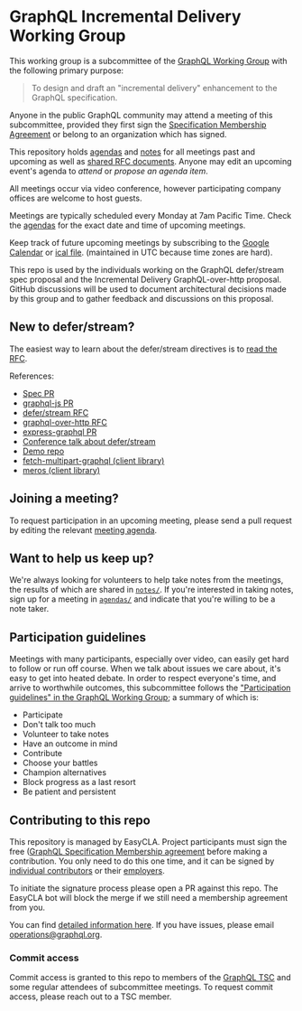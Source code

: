 # GraphQL Incremental Delivery Working Group

This working group is a subcommittee of the
[GraphQL Working Group](https://github.com/graphql/graphql-wg) with the
following primary purpose:

> To design and draft an "incremental delivery" enhancement to the GraphQL
> specification.

Anyone in the public GraphQL community may attend a meeting of this
subcommittee, provided they first sign the
[Specification Membership Agreement](https://github.com/graphql/graphql-wg/tree/main/membership)
or belong to an organization which has signed.

This repository holds [agendas](./agendas) and [notes](./notes) for all meetings
past and upcoming as well as [shared RFC documents](./rfcs). Anyone may edit an
upcoming event's agenda to _attend_ or _propose an agenda item_.

All meetings occur via video conference, however participating company offices
are welcome to host guests.

Meetings are typically scheduled every Monday at 7am Pacific Time. Check the
[agendas](./agendas) for the exact date and time of upcoming meetings.

Keep track of future upcoming meetings by subscribing to the
[Google Calendar](https://calendar.google.com/calendar?cid=bGludXhmb3VuZGF0aW9uLm9yZ19pazc5dDl1dWoycDMyaTNyMjAzZGd2NW1vOEBncm91cC5jYWxlbmRhci5nb29nbGUuY29t)
or
[ical file](https://calendar.google.com/calendar/ical/linuxfoundation.org_ik79t9uuj2p32i3r203dgv5mo8%40group.calendar.google.com/public/basic.ics).
(maintained in UTC because time zones are hard).

This repo is used by the individuals working on the GraphQL defer/stream spec
proposal and the Incremental Delivery GraphQL-over-http proposal. GitHub
discussions will be used to document architectural decisions made by this group
and to gather feedback and discussions on this proposal.

## New to defer/stream?

The easiest way to learn about the defer/stream directives is to
[read the RFC](https://github.com/graphql/graphql-wg/blob/main/rfcs/DeferStream.md).

References:

- [Spec PR](https://github.com/graphql/graphql-spec/pull/742)
- [graphql-js PR](https://github.com/graphql/graphql-js/pull/3659)
- [defer/stream RFC](https://github.com/graphql/graphql-wg/blob/main/rfcs/DeferStream.md)
- [graphql-over-http RFC](https://github.com/graphql/graphql-over-http/blob/master/rfcs/IncrementalDelivery.md)
- [express-graphql PR](https://github.com/graphql/express-graphql/pull/583)
- [Conference talk about defer/stream](https://www.youtube.com/watch?v=icv_Pq06aOY)
- [Demo repo](https://github.com/n1ru4l/graphql-bleeding-edge-playground)
- [fetch-multipart-graphql (client library)](https://github.com/relay-tools/fetch-multipart-graphql)
- [meros (client library)](https://github.com/maraisr/meros)

## Joining a meeting?

To request participation in an upcoming meeting, please send a pull request by
editing the relevant [meeting agenda](./agendas).

## Want to help us keep up?

We're always looking for volunteers to help take notes from the meetings, the
results of which are shared in [`notes/`](./notes). If you're interested in
taking notes, sign up for a meeting in [`agendas/`](./agendas) and indicate that
you're willing to be a note taker.

## Participation guidelines

Meetings with many participants, especially over video, can easily get hard to
follow or run off course. When we talk about issues we care about, it's easy to
get into heated debate. In order to respect everyone's time, and arrive to
worthwhile outcomes, this subcommittee follows the
["Participation guidelines" in the GraphQL Working Group](https://github.com/graphql/graphql-wg/blob/main/README.md#participation-guidelines);
a summary of which is:

- Participate
- Don't talk too much
- Volunteer to take notes
- Have an outcome in mind
- Contribute
- Choose your battles
- Champion alternatives
- Block progress as a last resort
- Be patient and persistent

## Contributing to this repo

This repository is managed by EasyCLA. Project participants must sign the free
([GraphQL Specification Membership agreement](https://preview-spec-membership.graphql.org)
before making a contribution. You only need to do this one time, and it can be
signed by
[individual contributors](http://individual-spec-membership.graphql.org/) or
their [employers](http://corporate-spec-membership.graphql.org/).

To initiate the signature process please open a PR against this repo. The
EasyCLA bot will block the merge if we still need a membership agreement from
you.

You can find
[detailed information here](https://github.com/graphql/graphql-wg/tree/main/membership).
If you have issues, please email
[operations@graphql.org](mailto:operations@graphql.org).

### Commit access

Commit access is granted to this repo to members of the
[GraphQL TSC](./GraphQL-TSC.md) and some regular attendees of subcommittee
meetings. To request commit access, please reach out to a TSC member.
